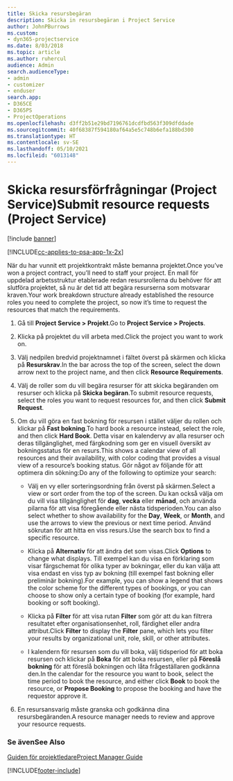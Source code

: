 ```yaml
---
title: Skicka resursbegäran
description: Skicka in resursbegäran i Project Service
author: JohnPBurrows
ms.custom:
- dyn365-projectservice
ms.date: 8/03/2018
ms.topic: article
ms.author: ruhercul
audience: Admin
search.audienceType:
- admin
- customizer
- enduser
search.app:
- D365CE
- D365PS
- ProjectOperations
ms.openlocfilehash: d3ff2b51e29bd7196761dcdfbd563f309dfddade
ms.sourcegitcommit: 40f68387f594180af64a5e5c748b6efa188bd300
ms.translationtype: HT
ms.contentlocale: sv-SE
ms.lasthandoff: 05/10/2021
ms.locfileid: "6013148"
---
```

# <a name="submit-resource-requests-project-service"></a><span data-ttu-id="b5e14-103">Skicka resursförfrågningar (Project Service)</span><span class="sxs-lookup"><span data-stu-id="b5e14-103">Submit resource requests (Project Service)</span></span>

[!include [banner](../includes/psa-now-project-operations.md)]

[!INCLUDE[cc-applies-to-psa-app-1x-2x](../includes/cc-applies-to-psa-app-1x-2x.md)]

<span data-ttu-id="b5e14-104">När du har vunnit ett projektkontrakt måste bemanna projektet.</span><span class="sxs-lookup"><span data-stu-id="b5e14-104">Once you’ve won a project contract, you’ll need to staff your project.</span></span> <span data-ttu-id="b5e14-105">En mall för uppdelad arbetsstruktur etablerade redan resursrollerna du behöver för att slutföra projektet, så nu är det tid att begära resurserna som motsvarar kraven.</span><span class="sxs-lookup"><span data-stu-id="b5e14-105">Your work breakdown structure already established the resource roles you need to complete the project, so now it’s time to request the resources that match the requirements.</span></span>  
  
1.  <span data-ttu-id="b5e14-106">Gå till **Project Service > Projekt**.</span><span class="sxs-lookup"><span data-stu-id="b5e14-106">Go to **Project Service > Projects**.</span></span>  
  
2.  <span data-ttu-id="b5e14-107">Klicka på projektet du vill arbeta med.</span><span class="sxs-lookup"><span data-stu-id="b5e14-107">Click the project you want to work on.</span></span>  
  
3.  <span data-ttu-id="b5e14-108">Välj nedpilen bredvid projektnamnet i fältet överst på skärmen och klicka på **Resurskrav**.</span><span class="sxs-lookup"><span data-stu-id="b5e14-108">In the bar across the top of the screen, select the down arrow next to the project name, and then click **Resource Requirements**.</span></span>  
  
4.  <span data-ttu-id="b5e14-109">Välj de roller som du vill begära resurser för att skicka begäranden om resurser och klicka på **Skicka begäran**.</span><span class="sxs-lookup"><span data-stu-id="b5e14-109">To submit resource requests, select the roles you want to request resources for, and then click **Submit Request**.</span></span>  
  
5.  <span data-ttu-id="b5e14-110">Om du vill göra en fast bokning för resursen i stället väljer du rollen och klickar på **Fast bokning**.</span><span class="sxs-lookup"><span data-stu-id="b5e14-110">To hard book a resource instead, select the role, and then click **Hard Book**.</span></span> <span data-ttu-id="b5e14-111">Detta visar en kalendervy av alla resurser och deras tillgänglighet, med färgkodning som ger en visuell översikt av bokningsstatus för en resurs.</span><span class="sxs-lookup"><span data-stu-id="b5e14-111">This shows a calendar view of all resources and their availability, with color coding that provides a visual view of a resource’s booking status.</span></span> <span data-ttu-id="b5e14-112">Gör något av följande för att optimera din sökning:</span><span class="sxs-lookup"><span data-stu-id="b5e14-112">Do any of the following to optimize your search:</span></span>  
  
    -   <span data-ttu-id="b5e14-113">Välj en vy eller sorteringsordning från överst på skärmen.</span><span class="sxs-lookup"><span data-stu-id="b5e14-113">Select a view or sort order from the top of the screen.</span></span> <span data-ttu-id="b5e14-114">Du kan också välja om du vill visa tillgänglighet för **dag**, **vecka** eller **månad**, och använda pilarna för att visa föregående eller nästa tidsperioden.</span><span class="sxs-lookup"><span data-stu-id="b5e14-114">You can also select whether to show availability for the **Day**, **Week**, or **Month**, and use the arrows to view the previous or next time period.</span></span> <span data-ttu-id="b5e14-115">Använd sökrutan för att hitta en viss resurs.</span><span class="sxs-lookup"><span data-stu-id="b5e14-115">Use the search box to find a specific resource.</span></span>  
  
    -   <span data-ttu-id="b5e14-116">Klicka på **Alternativ** för att ändra det som visas.</span><span class="sxs-lookup"><span data-stu-id="b5e14-116">Click **Options** to change what displays.</span></span> <span data-ttu-id="b5e14-117">Till exempel kan du visa en förklaring som visar färgschemat för olika typer av bokningar, eller du kan välja att visa endast en viss typ av bokning (till exempel fast bokning eller preliminär bokning).</span><span class="sxs-lookup"><span data-stu-id="b5e14-117">For example, you can show a legend that shows the color scheme for the different types of bookings, or you can choose to show only a certain type of booking (for example, hard booking or soft booking).</span></span>  
  
    -   <span data-ttu-id="b5e14-118">Klicka på **Filter** för att visa rutan **Filter** som gör att du kan filtrera resultatet efter organisationsenhet, roll, färdighet eller andra attribut.</span><span class="sxs-lookup"><span data-stu-id="b5e14-118">Click **Filter** to display the **Filter** pane, which lets you filter your results by organizational unit, role, skill, or other attributes.</span></span>  
  
    -   <span data-ttu-id="b5e14-119">I kalendern för resursen som du vill boka, välj tidsperiod för att boka resursen och klickar på **Boka** för att boka resursen, eller på **Föreslå bokning** för att föreslå bokningen och låta frågeställaren godkänna den.</span><span class="sxs-lookup"><span data-stu-id="b5e14-119">In the calendar for the resource you want to book, select the time period to book the resource, and either click **Book** to book the resource, or **Propose Booking** to propose the booking and have the requestor approve it.</span></span>  
  
6.  <span data-ttu-id="b5e14-120">En resursansvarig måste granska och godkänna dina resursbegäranden.</span><span class="sxs-lookup"><span data-stu-id="b5e14-120">A resource manager needs to review and approve your resource requests.</span></span>  
  
### <a name="see-also"></a><span data-ttu-id="b5e14-121">Se även</span><span class="sxs-lookup"><span data-stu-id="b5e14-121">See Also</span></span>  
 [<span data-ttu-id="b5e14-122">Guiden för projektledare</span><span class="sxs-lookup"><span data-stu-id="b5e14-122">Project Manager Guide</span></span>](../psa/project-manager-guide.md)


[!INCLUDE[footer-include](../includes/footer-banner.md)]